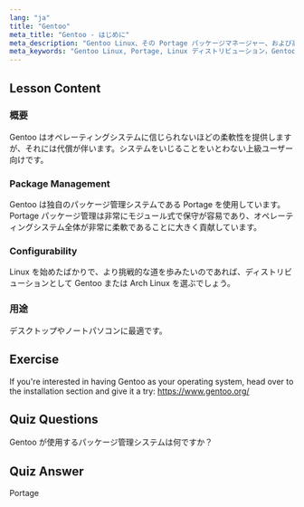 ```yaml
---
lang: "ja"
title: "Gentoo"
meta_title: "Gentoo - はじめに"
meta_description: "Gentoo Linux、その Portage パッケージマネージャー、および高い設定可能性について学びます。この柔軟なディストリビューションが、あなたの高度な Linux の旅に適しているかどうかを発見してください。"
meta_keywords: "Gentoo Linux, Portage, Linux ディストリビューション，Gentoo チュートリアル，Linux 初心者，Linux ガイド，Gentoo 設定可能性"
---
```


## Lesson Content

### 概要

Gentoo はオペレーティングシステムに信じられないほどの柔軟性を提供しますが、それには代償が伴います。システムをいじることをいとわない上級ユーザー向けです。

### Package Management

Gentoo は独自のパッケージ管理システムである Portage を使用しています。Portage パッケージ管理は非常にモジュール式で保守が容易であり、オペレーティングシステム全体が非常に柔軟であることに大きく貢献しています。

### Configurability

Linux を始めたばかりで、より挑戦的な道を歩みたいのであれば、ディストリビューションとして Gentoo または Arch Linux を選ぶでしょう。

### 用途

デスクトップやノートパソコンに最適です。

## Exercise

If you're interested in having Gentoo as your operating system, head over to the installation section and give it a try: <https://www.gentoo.org/>

## Quiz Questions

Gentoo が使用するパッケージ管理システムは何ですか？

## Quiz Answer

Portage
